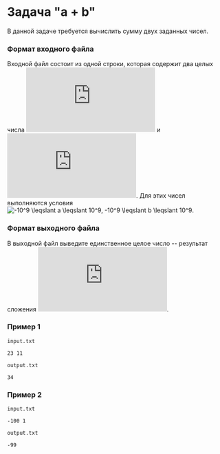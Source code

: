 # Задача "a + b"

В данной задаче требуется вычислить сумму двух заданных чисел.

### Формат входного файла

Входной файл состоит из одной строки, которая содержит два целых числа ![a](https://latex.codecogs.com/svg.latex?a) и ![b](https://latex.codecogs.com/svg.latex?b).  Для этих чисел выполняются условия ![-10^9 \leqslant a \leqslant 10^9, -10^9 \leqslant b \leqslant 10^9](https://latex.codecogs.com/svg.latex?-10^9%20\leqslant%20a%20\leqslant%2010^9,%20-10^9%20\leqslant%20b%20\leqslant%2010^9).

### Формат выходного файла

В выходной файл выведите единственное целое число -- результат сложения ![a + b](https://latex.codecogs.com/svg.latex?a+b).

### Пример 1

`input.txt`
```
23 11
```

`output.txt`
```
34
```

### Пример 2

`input.txt`
```
-100 1
```

`output.txt`
```
-99
```

